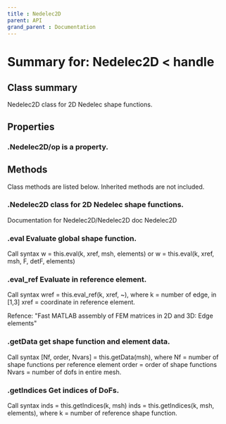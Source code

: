 ```yaml
---
title : Nedelec2D
parent: API
grand_parent : Documentation
---
```

# Summary for: **Nedelec2D**  < handle

## Class summary

Nedelec2D class for 2D Nedelec shape functions.

## Properties

### .Nedelec2D/**op** is a property.


## Methods

Class methods are listed below. Inherited methods are not included.

### .**Nedelec2D** class for 2D Nedelec shape functions.
Documentation for Nedelec2D/Nedelec2D
doc Nedelec2D

### .**eval** Evaluate global shape function.

Call syntax
w = this.eval(k, xref, msh, elements) or
w = this.eval(k, xref, msh, F, detF, elements)

### .**eval_ref** Evaluate in reference element.

Call syntax
wref = this.eval_ref(k, xref, ~), where
k = number of edge, in [1,3]
xref = coordinate in reference element.

Refence: "Fast MATLAB assembly of FEM matrices in 2D and 3D:
Edge elements"

### .**getData** get shape function and element data.

Call syntax
[Nf, order, Nvars] = this.getData(msh), where
Nf = number of shape functions per reference element
order = order of shape functions
Nvars = number of dofs in entire mesh.

### .**getIndices** Get indices of DoFs.

Call syntax
inds = this.getIndices(k, msh)
inds = this.getIndices(k, msh, elements), where
k = number of reference shape function.


